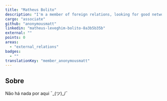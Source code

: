 ```yaml
---
title: "Matheus Bolito"
description: "I'm a member of foreign relations, looking for good networking opportunities. I like Kamen Rider."
cargo: "associate"
github: "anonymousmatt"
linkedin: "matheus-leveghim-bolito-8a3b5b35b"
external: ""
points: 0
areas:
  - "external_relations"
badges:
  - ""
translationKey: "member_anonymousmatt"
---
```

## Sobre
Não há nada por aqui ¯\_(ツ)_/¯